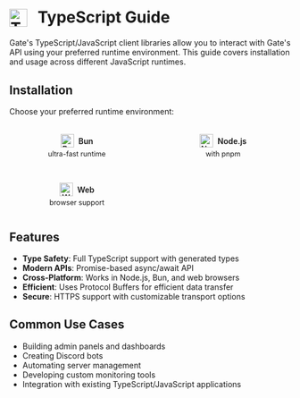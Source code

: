 # <img src="https://cdn.jsdelivr.net/gh/devicons/devicon/icons/typescript/typescript-original.svg" class="tech-icon" alt="TypeScript" /> TypeScript Guide

Gate's TypeScript/JavaScript client libraries allow you to interact with Gate's API using your preferred runtime environment. This guide covers installation and usage across different JavaScript runtimes.

## Installation

Choose your preferred runtime environment:

<div class="vp-features">
  <div class="vp-feature-small">
    <a style="text-decoration: none" href="./bun" class="feature-link">
      <div class="title">
        <img src="https://cdn.jsdelivr.net/gh/devicons/devicon/icons/bun/bun-original.svg" class="tech-icon" alt="Bun" />
        Bun
      </div>
      <div class="details">ultra-fast runtime</div>
    </a>
  </div>
  <div class="vp-feature-small">
    <a style="text-decoration: none" href="./node" class="feature-link">
      <div class="title">
        <img src="https://cdn.jsdelivr.net/gh/devicons/devicon/icons/nodejs/nodejs-original.svg" class="tech-icon" alt="Node.js" />
        Node.js
      </div>
      <div class="details">with pnpm</div>
    </a>
  </div>
  <div class="vp-feature-small">
    <a style="text-decoration: none" href="./web" class="feature-link">
      <div class="title">
        <img src="https://cdn.jsdelivr.net/gh/devicons/devicon/icons/chrome/chrome-original.svg" class="tech-icon" alt="Web" />
        Web
      </div>
      <div class="details">browser support</div>
    </a>
  </div>
</div>

## Features

- **Type Safety**: Full TypeScript support with generated types
- **Modern APIs**: Promise-based async/await API
- **Cross-Platform**: Works in Node.js, Bun, and web browsers
- **Efficient**: Uses Protocol Buffers for efficient data transfer
- **Secure**: HTTPS support with customizable transport options

## Common Use Cases

- Building admin panels and dashboards
- Creating Discord bots
- Automating server management
- Developing custom monitoring tools
- Integration with existing TypeScript/JavaScript applications

<style>
.vp-features {
  display: grid;
  grid-template-columns: repeat(auto-fit, minmax(200px, 1fr));
  gap: 20px;
  margin: 20px 0;
}

.vp-feature-small {
  padding: 12px;
  border-radius: 6px;
  background-color: var(--vp-c-bg-soft);
  border: 1px solid var(--vp-c-divider);
  text-align: center;
  transition: all 0.3s;
}

.vp-feature-small:hover {
  border-color: var(--vp-c-brand-1);
  transform: translateY(-1px);
  box-shadow: 0 2px 8px 0 var(--vp-c-divider);
}

.vp-feature-small .title {
  font-weight: 600;
  margin-bottom: 4px;
  color: var(--vp-c-text-1);
  display: flex;
  align-items: center;
  justify-content: center;
}

.vp-feature-small .details {
  color: var(--vp-c-text-2);
  font-size: 0.9em;
}

.tech-icon {
  width: 32px;
  height: 32px;
  display: inline-block;
  vertical-align: middle;
  margin-right: 12px;
  position: relative;
  top: -2px;
}

.vp-feature-small .tech-icon {
  width: 24px;
  height: 24px;
  margin-right: 8px;
  top: 0;
}
</style>
